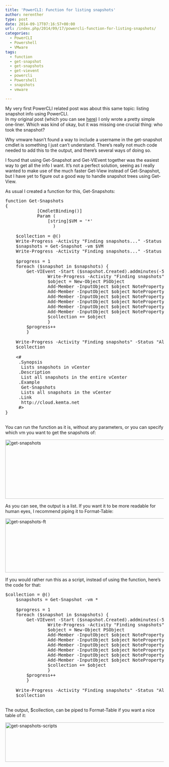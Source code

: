 ```yaml
---
title: 'PowerCLI: Function for listing snapshots'
author: nerenther
type: post
date: 2014-09-17T07:16:57+00:00
url: /index.php/2014/09/17/powercli-function-for-listing-snapshots/
categories:
  - PowerCLI
  - Powershell
  - VMware
tags:
  - function
  - get-snapshot
  - get-snapshots
  - get-vievent
  - powercli
  - Powershell
  - snapshots
  - vmware

---
```

My very first PowerCLI related post was about this same topic: listing snapshot info using PowerCLI.  
In my original post (which you can see <a href="http://cloud.kemta.net/2013/10/powershell_vmware_list_all_snapshots/" target="_blank" rel="noopener">here</a>) I only wrote a pretty simple one-liner. Which was kind of okay, but it was missing one crucial thing: who took the snapshot?

Why vmware hasn&#8217;t found a way to include a username in the get-snapshot cmdlet is something I just can&#8217;t understand. There&#8217;s really not much code needed to add this to the output, and there&#8217;s several ways of doing so.

I found that using Get-Snapshot and Get-VIEvent together was the easiest way to get all the info I want. It&#8217;s not a perfect solution, seeing as I really wanted to make use of the much faster Get-View instead of Get-Snapshot, but I have yet to figure out a good way to handle snapshot trees using Get-View.

As usual I created a function for this, Get-Snapshots:

<pre lang="PowerShell">function Get-Snapshots
{
            [CmdletBinding()]
            Param (
                [string]$VM = '*'
                  )

    $collection = @()
    Write-Progress -Activity "Finding snapshots..." -Status "This will tak a while, please wait" -PercentComplete 20 -Id 1 -ErrorAction SilentlyContinue
    $snapshots = Get-Snapshot -vm $VM
    Write-Progress -Activity "Finding snapshots..." -Status "Found all snapshots" -Completed -Id 1 -ErrorAction SilentlyContinue

    $progress = 1
    foreach ($snapshot in $snapshots) {
        Get-VIEvent -Start ($snapshot.Created).addminutes(-5) -Finish ($snapshot.Created).addminutes(5) -Entity $Snapshot.vm.name -Types info -maxsamples 20 | Where-Object {$_.FullFormattedMessage -like "*Create virtual machine snapshot*"} | ForEach-Object {
                Write-Progress -Activity "Finding snapshots" -Status "Working on $($_.Vm.Name)" -PercentComplete ($progress/$snapshots.count*100) -Id 1 -ErrorAction SilentlyContinue
                $object = New-Object PSObject
                Add-Member -InputObject $object NoteProperty VM $_.Vm.Name
                Add-Member -InputObject $object NoteProperty User $_.Username
                Add-Member -InputObject $object NoteProperty "Snapshot name" $Snapshot.Name
                Add-Member -InputObject $object NoteProperty "Snapshot description" $Snapshot.Description
                Add-Member -InputObject $object NoteProperty SizeGB ([math]::Round($Snapshot.SizeGB))
                Add-Member -InputObject $object NoteProperty Time $_.CreatedTime
                $collection += $object
                }
        $progress++
        }

    Write-Progress -Activity "Finding snapshots" -Status "All done" -Completed -Id 1 -ErrorAction SilentlyContinue
    $collection

    &lt;#
     .Synopsis
      Lists snapshots in vCenter
     .Description
      List all snapshots in the entire vCenter
     .Example
      Get-Snapshots
      Lists all snapshots in the vCenter
     .Link
      http://cloud.kemta.net
     #>
}

</pre>

You can run the function as it is, without any parameters, or you can specify which vm you want to get the snapshots of:

[<img decoding="async" loading="lazy" class="aligncenter size-full wp-image-642" alt="get-snapshots" src="http://4.234.145.218/wp-content/uploads/2014/09/get-snapshots.png" width="951" height="188" srcset="http://4.234.145.218/wp-content/uploads/2014/09/get-snapshots.png 951w, http://4.234.145.218/wp-content/uploads/2014/09/get-snapshots-300x59.png 300w, http://4.234.145.218/wp-content/uploads/2014/09/get-snapshots-768x152.png 768w" sizes="(max-width: 951px) 100vw, 951px" />][1]

As you can see, the output is a list. If you want it to be more readable for human eyes, I recommend piping it to Format-Table:

[<img decoding="async" loading="lazy" class="aligncenter size-full wp-image-643" alt="get-snapshots-ft" src="http://4.234.145.218/wp-content/uploads/2014/09/get-snapshots-ft.png" width="1031" height="172" srcset="http://4.234.145.218/wp-content/uploads/2014/09/get-snapshots-ft.png 1031w, http://4.234.145.218/wp-content/uploads/2014/09/get-snapshots-ft-300x50.png 300w, http://4.234.145.218/wp-content/uploads/2014/09/get-snapshots-ft-1024x171.png 1024w, http://4.234.145.218/wp-content/uploads/2014/09/get-snapshots-ft-768x128.png 768w" sizes="(max-width: 1031px) 100vw, 1031px" />][2]

If you would rather run this as a script, instead of using the function, here&#8217;s the code for that:

<pre lang="PowerShell">$collection = @()
    $snapshots = Get-Snapshot -vm *

    $progress = 1
    foreach ($snapshot in $snapshots) {
        Get-VIEvent -Start ($snapshot.Created).addminutes(-5) -Finish ($snapshot.Created).addminutes(5) -Entity $Snapshot.vm.name -Types info -maxsamples 20 | Where-Object {$_.FullFormattedMessage -like "*Create virtual machine snapshot*"} | ForEach-Object {
                Write-Progress -Activity "Finding snapshots" -Status "Working on $($_.Vm.Name)" -PercentComplete ($progress/$snapshots.count*100) -Id 1 -ErrorAction SilentlyContinue
                $object = New-Object PSObject
                Add-Member -InputObject $object NoteProperty VM $_.Vm.Name
                Add-Member -InputObject $object NoteProperty User $_.Username
                Add-Member -InputObject $object NoteProperty "Snapshot name" $Snapshot.Name
                Add-Member -InputObject $object NoteProperty "Snapshot description" $Snapshot.Description
                Add-Member -InputObject $object NoteProperty SizeGB ([math]::Round($Snapshot.SizeGB))
                Add-Member -InputObject $object NoteProperty Time $_.CreatedTime
                $collection += $object
                }
        $progress++
        }

    Write-Progress -Activity "Finding snapshots" -Status "All done" -Completed -Id 1 -ErrorAction SilentlyContinue
    $collection

</pre>

The output, $collection, can be piped to Format-Table if you want a nice table of it:

[<img decoding="async" loading="lazy" class="aligncenter size-full wp-image-644" alt="get-snapshots-scripts" src="http://4.234.145.218/wp-content/uploads/2014/09/get-snapshots-scripts.png" width="1039" height="125" srcset="http://4.234.145.218/wp-content/uploads/2014/09/get-snapshots-scripts.png 1039w, http://4.234.145.218/wp-content/uploads/2014/09/get-snapshots-scripts-300x36.png 300w, http://4.234.145.218/wp-content/uploads/2014/09/get-snapshots-scripts-1024x123.png 1024w, http://4.234.145.218/wp-content/uploads/2014/09/get-snapshots-scripts-768x92.png 768w" sizes="(max-width: 1039px) 100vw, 1039px" />][3]

&nbsp;

 [1]: http://4.234.145.218/wp-content/uploads/2014/09/get-snapshots.png
 [2]: http://4.234.145.218/wp-content/uploads/2014/09/get-snapshots-ft.png
 [3]: http://4.234.145.218/wp-content/uploads/2014/09/get-snapshots-scripts.png